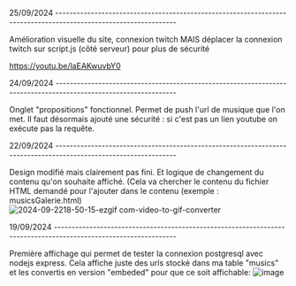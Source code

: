 25/09/2024 ----------------------------------------------------------------------------------------------------------------

Amélioration visuelle du site, connexion twitch MAIS déplacer la connexion twitch sur script.js (côté serveur) pour plus de sécurité

https://youtu.be/laEAKwuvbY0


24/09/2024 ----------------------------------------------------------------------------------------------------------------

Onglet "propositions" fonctionnel. Permet de push l'url de musique que l'on met.
Il faut désormais ajouté une sécurité : si c'est pas un lien youtube on exécute pas la requête.


22/09/2024 ----------------------------------------------------------------------------------------------------------------

Design modifié mais clairement pas fini. Et logique de changement du contenu qu'on souhaite affiché. (Cela va chercher le contenu du fichier HTML demandé pour l'ajouter dans le contenu (exemple : musicsGalerie.html)
![2024-09-2218-50-15-ezgif com-video-to-gif-converter](https://github.com/user-attachments/assets/eed9f473-99a0-457e-b693-68f23d4a5546)


19/09/2024 ----------------------------------------------------------------------------------------------------------------

Première affichage qui permet de tester la connexion postgresql avec nodejs express.
Cela affiche juste des urls stocké dans ma table "musics" et les convertis en version "embeded" pour que ce soit affichable:
![image](https://github.com/user-attachments/assets/ee4e6a0d-1ed0-44a0-ad0b-25bad2464de9)





